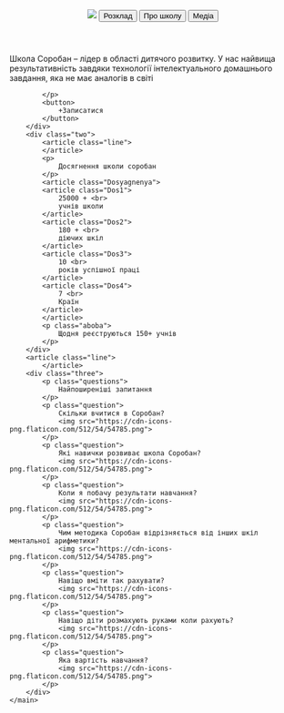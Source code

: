 <html>
    <header>
        <nav>
            <img src="https://soroban.ua/assets/img/ua.png">
            <button submit="1">Розклад</button>
            <button submit="1">Про школу</button>
            <button submit="1">Медіа</button>
        </nav>
    </header>
    <main>
        <div class="one">
            <p>
                Школа Соробан – лідер в області дитячого розвитку. У нас найвища результативність завдяки технології інтелектуального домашнього завдання, яка не має аналогів в світі

            </p>
            <button>
                +Записатися
            </button>
        </div>
        <div class="two">
            <article class="line">
            </article>
            <p>
                Досягнення школи соробан
            </p>
            <article class="Dosyagnenya">
            <article class="Dos1">
                25000 + <br>
                учнів школи    
            </article>
            <article class="Dos2">
                180 + <br>
                діючих шкіл
            </article>
            <article class="Dos3">
                10 <br>
                років успішної праці
            </article>
            <article class="Dos4">
                7 <br>
                Країн
            </article>
            </article>
            <p class="aboba">
                Щодня реєструються 150+ учнів
            </p>
        </div>
        <article class="line">
            </article>
        <div class="three">
            <p class="questions">
                Найпоширеніші запитання
            </p>
            <p class="question">
                Скільки вчитися в Соробан?
                <img src="https://cdn-icons-png.flaticon.com/512/54/54785.png">
            </p>
            <p class="question">
                Які навички розвиває школа Соробан?
                <img src="https://cdn-icons-png.flaticon.com/512/54/54785.png">
            </p>
            <p class="question">
                Коли я побачу результати навчання?
                <img src="https://cdn-icons-png.flaticon.com/512/54/54785.png">
            </p>
            <p class="question">
                Чим методика Соробан відрізняється від інших шкіл ментальної арифметики?
                <img src="https://cdn-icons-png.flaticon.com/512/54/54785.png">
            </p>
            <p class="question">         
                Навіщо вміти так рахувати?
                <img src="https://cdn-icons-png.flaticon.com/512/54/54785.png">
            </p>
            <p class="question">
                Навіщо діти розмахують руками коли рахують?
                <img src="https://cdn-icons-png.flaticon.com/512/54/54785.png">
            </p>
            <p class="question">
                Яка вартість навчання?
                <img src="https://cdn-icons-png.flaticon.com/512/54/54785.png">
            </p>
        </div>
    </main>
</html>
